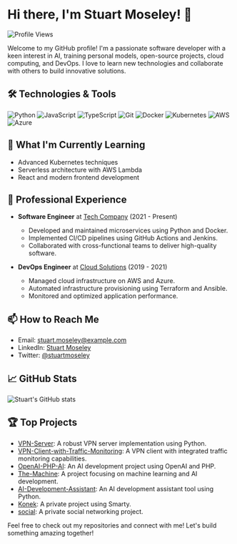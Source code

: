 # Hi there, I'm Stuart Moseley! 👋

![Profile Views](https://komarev.com/ghpvc/?username=stuartmoseley&color=blue)

Welcome to my GitHub profile! I'm a passionate software developer with a keen interest in AI, training personal models, open-source projects, cloud computing, and DevOps. I love to learn new technologies and collaborate with others to build innovative solutions.

## 🛠️ Technologies & Tools

![Python](https://img.shields.io/badge/-Python-3776AB?logo=python&logoColor=white&style=flat)
![JavaScript](https://img.shields.io/badge/-JavaScript-F7DF1E?logo=javascript&logoColor=white&style=flat)
![TypeScript](https://img.shields.io/badge/-TypeScript-007ACC?logo=typescript&logoColor=white&style=flat)
![Git](https://img.shields.io/badge/-Git-F05032?logo=git&logoColor=white&style=flat)
![Docker](https://img.shields.io/badge/-Docker-2496ED?logo=docker&logoColor=white&style=flat)
![Kubernetes](https://img.shields.io/badge/-Kubernetes-326CE5?logo=kubernetes&logoColor=white&style=flat)
![AWS](https://img.shields.io/badge/-AWS-232F3E?logo=amazon-aws&logoColor=white&style=flat)
![Azure](https://img.shields.io/badge/-Azure-0078D4?logo=microsoft-azure&logoColor=white&style=flat)

## 🌱 What I'm Currently Learning

- Advanced Kubernetes techniques
- Serverless architecture with AWS Lambda
- React and modern frontend development

## 💼 Professional Experience

- **Software Engineer** at [Tech Company](https://techcompany.com) (2021 - Present)
  - Developed and maintained microservices using Python and Docker.
  - Implemented CI/CD pipelines using GitHub Actions and Jenkins.
  - Collaborated with cross-functional teams to deliver high-quality software.

- **DevOps Engineer** at [Cloud Solutions](https://cloudsolutions.com) (2019 - 2021)
  - Managed cloud infrastructure on AWS and Azure.
  - Automated infrastructure provisioning using Terraform and Ansible.
  - Monitored and optimized application performance.

## 📫 How to Reach Me

- Email: stuart.moseley@example.com
- LinkedIn: [Stuart Moseley](https://linkedin.com/in/stuartmoseley)
- Twitter: [@stuartmoseley](https://twitter.com/stuartmoseley)

## 📈 GitHub Stats

![Stuart's GitHub stats](https://github-readme-stats.vercel.app/api?username=stuartmoseley&show_icons=true&theme=radical)

## 🏆 Top Projects

- [VPN-Server](https://github.com/stuartmoseley/VPN-Server): A robust VPN server implementation using Python.
- [VPN-Client-with-Traffic-Monitoring](https://github.com/stuartmoseley/VPN-Client-with-Traffic-Monitoring): A VPN client with integrated traffic monitoring capabilities.
- [OpenAI-PHP-AI](https://github.com/stuartmoseley/OpenAI-PHP-AI): An AI development project using OpenAI and PHP.
- [The-Machine](https://github.com/stuartmoseley/The-Machine): A project focusing on machine learning and AI development.
- [AI-Development-Assistant](https://github.com/stuartmoseley/AI-Development-Assistant): An AI development assistant tool using Python.
- [Konek](https://github.com/stuartmoseley/Konek): A private project using Smarty.
- [social](https://github.com/stuartmoseley/social): A private social networking project.

Feel free to check out my repositories and connect with me! Let's build something amazing together!
